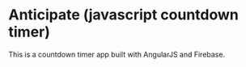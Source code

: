 # Anticipate (javascript countdown timer)
This is a countdown timer app built with AngularJS and Firebase.
